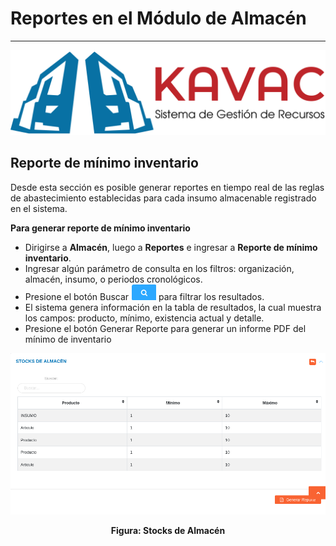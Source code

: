 # Reportes en el Módulo de Almacén 
**********************************

![Screenshot](img/logokavac.png#imagen)

## Reporte de mínimo inventario 

Desde esta sección es posible generar reportes en tiempo real de las reglas de abastecimiento establecidas para cada insumo almacenable registrado en el sistema.

**Para generar reporte de mínimo inventario**

*  Dirigirse a **Almacén**, luego a **Reportes** e ingresar a **Reporte de mínimo inventario**.
*  Ingresar algún parámetro de consulta en los filtros: organización, almacén, insumo, o periodos cronológicos.
*  Presione el botón Buscar ![Screenshot](img/search.png#imagen) para filtrar los resultados.
*  El sistema genera información en la tabla de resultados, la cual muestra los campos: producto, mínimo, existencia actual y detalle.
*  Presione el botón Generar Reporte para generar un informe PDF del mínimo de inventario


![Screenshot](img/report1.png#imagen)<div style="text-align: center;font-weight: bold">Figura: Stocks de Almacén</div>